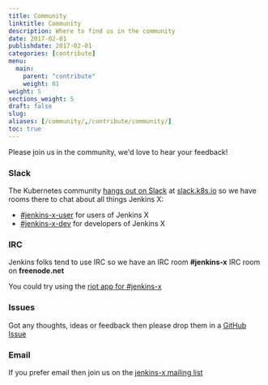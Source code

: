 ```yaml
---
title: Community
linktitle: Community
description: Where to find us in the community
date: 2017-02-01
publishdate: 2017-02-01
categories: [contribute]
menu:
  main:
    parent: "contribute"
    weight: 01
weight: 5
sections_weight: 5
draft: false
slug:
aliases: [/community/,/contribute/community/]
toc: true
---
```


Please join us in the community, we'd love to hear your feedback! 

### Slack

The Kubernetes community [hangs out on Slack](http://slack.k8s.io/) at [slack.k8s.io](http://slack.k8s.io/) so we have rooms there to chat about all things Jenkins X:

* [\#jenkins-x-user](https://kubernetes.slack.com/messages/C9MBGQJRH) for users of Jenkins X
* [\#jenkins-x-dev](https://kubernetes.slack.com/messages/C9LTHT2BB) for developers of Jenkins X
 

### IRC

Jenkins folks tend to use IRC so we have an IRC room **#jenkins-x** IRC room on **freenode.net**

You could try using the [riot app for #jenkins-x](https://riot.im/app/#/room/#freenode_#jenkins-x:matrix.org)

### Issues

Got any thoughts, ideas or feedback then please drop them in a [GitHub Issue](https://github.com/jenkins-x/jx/issues/new)


### Email

If you prefer email then join us on the [jenkins-x mailing list](https://groups.google.com/forum/#!forum/jenkins-x)
